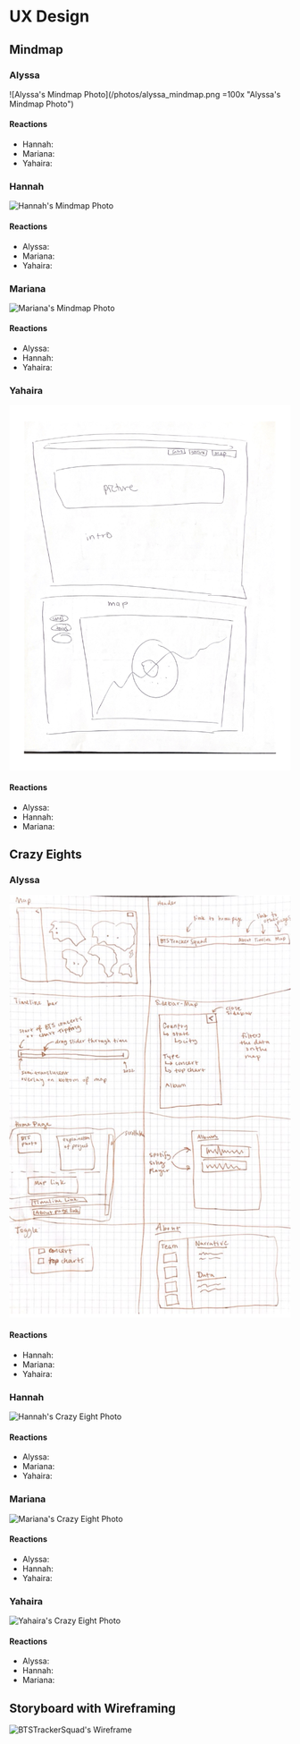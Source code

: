 # UX Design

## Mindmap
### Alyssa 
![Alyssa's Mindmap Photo](/photos/alyssa_mindmap.png =100x "Alyssa's Mindmap Photo")
#### Reactions
- Hannah:
- Mariana:
- Yahaira: 
### Hannah
![Hannah's Mindmap Photo](/photos/hannah_mindmap.png "Hannah's Mindmap Photo")
#### Reactions
- Alyssa:
- Mariana:
- Yahaira: 
### Mariana
![Mariana's Mindmap Photo](/photos/mariana_mindmap.png "Mariana's Mindmap Photo")
#### Reactions
- Alyssa: 
- Hannah:
- Yahaira: 
### Yahaira
![Yahaira's Mindmap Photo](/photos/yahaira_mindmap.png "Yahaira's Mindmap Photo")
#### Reactions
- Alyssa:
- Hannah:
- Mariana:

## Crazy Eights 
### Alyssa 
![Alyssa's Crazy Eight Photo](/photos/alyssa_crazyeights.png "Alyssa's Crazy Eight Photo")
#### Reactions
- Hannah:
- Mariana:
- Yahaira: 
### Hannah
![Hannah's Crazy Eight Photo](/photos/hannah_crazyeights.png "Hannah's Crazy Eight Photo")
#### Reactions
- Alyssa:
- Mariana:
- Yahaira: 
### Mariana
![Mariana's Crazy Eight Photo](/photos/mariana_crazyeights.png "Mariana's Crazy Eight Photo")
#### Reactions
- Alyssa: 
- Hannah:
- Yahaira: 
### Yahaira
![Yahaira's Crazy Eight Photo](/photos/yahaira_crazyeights.png "Yahaira's Crazy Eight Photo")
#### Reactions
- Alyssa:
- Hannah:
- Mariana: 

## Storyboard with Wireframing
![BTSTrackerSquad's Wireframe](/photos/wireframe.png "BTSTrackerSquad's Wireframe")

